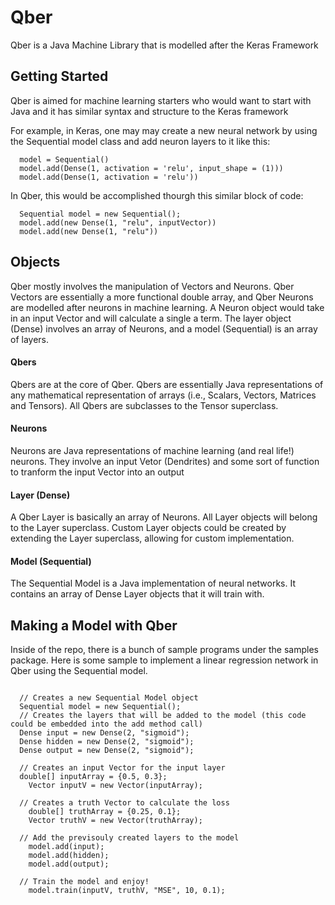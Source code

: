 # Qber

Qber is a Java Machine Library that is modelled after the Keras Framework

## Getting Started

Qber is aimed for machine learning starters who would want to start with Java and it has similar syntax and structure to the Keras framework

For example, in Keras, one may may create a new neural network by using the Sequential model class and add neuron layers to it like this:
```
  model = Sequential()
  model.add(Dense(1, activation = 'relu', input_shape = (1)))
  model.add(Dense(1, activation = 'relu'))
```
In Qber, this would be accomplished thourgh this similar block of code:
```
  Sequential model = new Sequential();
  model.add(new Dense(1, "relu", inputVector))
  model.add(new Dense(1, "relu"))
```

## Objects

Qber mostly involves the manipulation of Vectors and Neurons. Qber Vectors are essentially a more functional double array, and Qber Neurons are modelled after neurons in machine learning. A Neuron object would take in an input Vector and will calculate a single a term. The layer object (Dense) involves an array of Neurons, and a model (Sequential) is an array of layers.

#### Qbers

Qbers are at the core of Qber. Qbers are essentially Java representations of any mathematical representation of arrays (i.e., Scalars, Vectors, Matrices and Tensors). All Qbers are subclasses to the Tensor superclass.

#### Neurons

Neurons are Java representations of machine learning (and real life!) neurons. They involve an input Vetor (Dendrites) and some sort of function to tranform the input Vector into an output

#### Layer (Dense)

A Qber Layer is basically an array of Neurons. All Layer objects will belong to the Layer superclass. Custom Layer objects could be created by extending the Layer superclass, allowing for custom implementation.

#### Model (Sequential)

The Sequential Model is a Java implementation of neural networks. It contains an array of Dense Layer objects that it will train with.

## Making a Model with Qber

Inside of the repo, there is a bunch of sample programs under the samples package. Here is some sample to implement a linear regression network in Qber using the Sequential model.

```

  // Creates a new Sequential Model object
  Sequential model = new Sequential();
  // Creates the layers that will be added to the model (this code could be embedded into the add method call)
  Dense input = new Dense(2, "sigmoid");
  Dense hidden = new Dense(2, "sigmoid");
  Dense output = new Dense(2, "sigmoid");
  
  // Creates an input Vector for the input layer
  double[] inputArray = {0.5, 0.3};
	Vector inputV = new Vector(inputArray);
		
  // Creates a truth Vector to calculate the loss
	double[] truthArray = {0.25, 0.1};
	Vector truthV = new Vector(truthArray);
	
  // Add the previsouly created layers to the model
	model.add(input);
	model.add(hidden);
	model.add(output);
		
  // Train the model and enjoy!
	model.train(inputV, truthV, "MSE", 10, 0.1);

```
